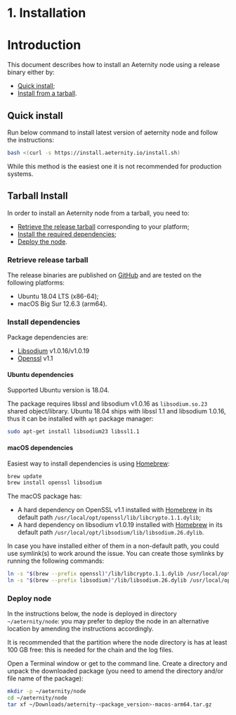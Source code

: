 # 1. Installation

# Introduction

This document describes how to install an Aeternity node using a release binary either by:

* [Quick install](#quick-install);
* [Install from a tarball](#tarball-install).

## Quick install

Run below command to install latest version of aeternity node and follow the instructions:

```bash
bash <(curl -s https://install.aeternity.io/install.sh)
```

While this method is the easiest one it is not recommended for production systems.

## Tarball Install

In order to install an Aeternity node from a tarball, you need to:

* [Retrieve the release tarball](#retrieve-release-tarball) corresponding to your platform;
* [Install the required dependencies](#install-dependencies);
* [Deploy the node](#deploy-node).

### Retrieve release tarball

The release binaries are published on [GitHub][releases] and are tested on the following platforms:

* Ubuntu 18.04 LTS (x86-64);
* macOS Big Sur 12.6.3 (arm64).

[releases]: https://github.com/aeternity/aeternity/releases

### Install dependencies

Package dependencies are:

* [Libsodium](https://download.libsodium.org/doc/) v1.0.16/v1.0.19
* [Openssl](https://www.openssl.org) v1.1

#### Ubuntu dependencies

Supported Ubuntu version is 18.04.

The package requires libssl and libsodium v1.0.16 as `libsodium.so.23` shared object/library.
Ubuntu 18.04 ships with libssl 1.1 and libsodium 1.0.16, thus it can be installed with `apt` package manager:

```bash
sudo apt-get install libsodium23 libssl1.1
```

#### macOS dependencies

Easiest way to install dependencies is using [Homebrew](https://brew.sh/):

```bash
brew update
brew install openssl libsodium
```

The macOS package has:

* A hard dependency on OpenSSL v1.1 installed with [Homebrew](https://brew.sh/) in its default path `/usr/local/opt/openssl/lib/libcrypto.1.1.dylib`;
* A hard dependency on libsodium v1.0.19 installed with [Homebrew](https://brew.sh/) in its default path `/usr/local/opt/libsodium/lib/libsodium.26.dylib`.

In case you have installed either of them in a non-default path, you could use symlink(s) to work around the issue.
You can create those symlinks by running the following commands:
```bash
ln -s "$(brew --prefix openssl)"/lib/libcrypto.1.1.dylib /usr/local/opt/openssl/lib/libcrypto.1.1.dylib
ln -s "$(brew --prefix libsodium)"/lib/libsodium.26.dylib /usr/local/opt/libsodium/lib/libsodium.26.dylib
```

### Deploy node

In the instructions below, the node is deployed in directory `~/aeternity/node`: you may prefer to deploy the node in an alternative location by amending the instructions accordingly.

It is recommended that the partition where the node directory is has at least 100 GB free: this is needed for the chain and the log files.

Open a Terminal window or get to the command line.
Create a directory and unpack the downloaded package (you need to amend the directory and/or file name of the package):
```bash
mkdir -p ~/aeternity/node
cd ~/aeternity/node
tar xf ~/Downloads/aeternity-<package_version>-macos-arm64.tar.gz
```
